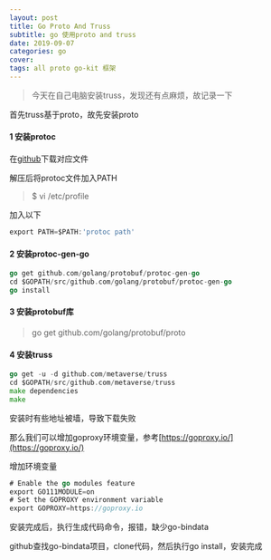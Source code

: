 ```yaml
---
layout: post
title: Go Proto And Truss
subtitle: go 使用proto and truss
date: 2019-09-07
categories: go
cover: 
tags: all proto go-kit 框架 
---
```


> 今天在自己电脑安装truss，发现还有点麻烦，故记录一下

首先truss基于proto，故先安装proto

#### 1 安装protoc
在[github](https://github.com/google/protobuf/releases)下载对应文件

解压后将protoc文件加入PATH

> $ vi /etc/profile

加入以下
```go
export PATH=$PATH:'protoc path'
```

#### 2 安装protoc-gen-go
```go
go get github.com/golang/protobuf/protoc-gen-go
cd $GOPATH/src/github.com/golang/protobuf/protoc-gen-go
go install
```
#### 3 安装protobuf库
> go get github.com/golang/protobuf/proto

#### 4 安装truss
```go
go get -u -d github.com/metaverse/truss
cd $GOPATH/src/github.com/metaverse/truss
make dependencies
make
```

安装时有些地址被墙，导致下载失败

那么我们可以增加goproxy环境变量，参考[https://goproxy.io/](https://goproxy.io/)

增加环境变量
```go
# Enable the go modules feature
export GO111MODULE=on
# Set the GOPROXY environment variable
export GOPROXY=https://goproxy.io
```

安装完成后，执行生成代码命令，报错，缺少go-bindata

github查找go-bindata项目，clone代码，然后执行go install，安装完成
